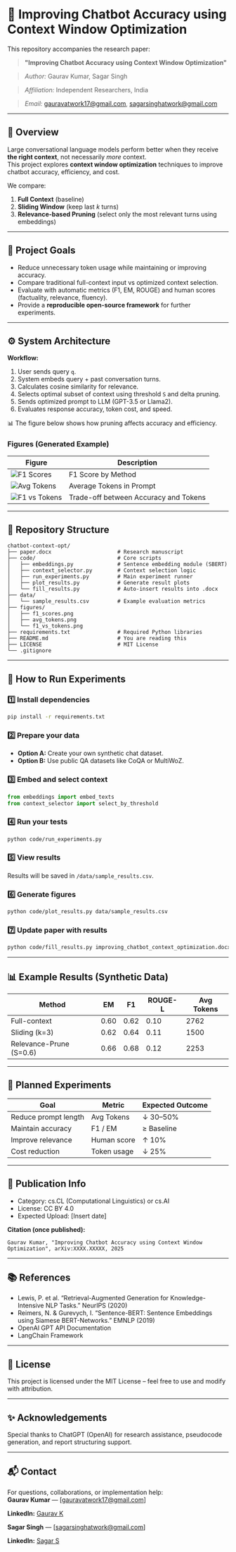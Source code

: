 # 🧠 Improving Chatbot Accuracy using Context Window Optimization

This repository accompanies the research paper:
> **"Improving Chatbot Accuracy using Context Window Optimization"**

> *Author:* Gaurav Kumar, Sagar Singh

> *Affiliation:* Independent Researchers, India

> *Email:* gauravatwork17@gmail.com, sagarsinghatwork@gmail.com 
---

## 🧩 Overview

Large conversational language models perform better when they receive **the right context**, not necessarily *more* context.  
This project explores **context window optimization** techniques to improve chatbot accuracy, efficiency, and cost.

We compare:

1. **Full Context** (baseline)  
2. **Sliding Window** (keep last *k* turns)  
3. **Relevance-based Pruning** (select only the most relevant turns using embeddings)

---

## 🚀 Project Goals

- Reduce unnecessary token usage while maintaining or improving accuracy.  
- Compare traditional full-context input vs optimized context selection.  
- Evaluate with automatic metrics (F1, EM, ROUGE) and human scores (factuality, relevance, fluency).  
- Provide a **reproducible open-source framework** for further experiments.  

---

## ⚙️ System Architecture

**Workflow:**

1. User sends query `q`.  
2. System embeds query + past conversation turns.  
3. Calculates cosine similarity for relevance.  
4. Selects optimal subset of context using threshold `S` and delta pruning.  
5. Sends optimized prompt to LLM (GPT-3.5 or Llama2).  
6. Evaluates response accuracy, token cost, and speed.

📊 The figure below shows how pruning affects accuracy and efficiency.

### Figures (Generated Example)

| Figure | Description |
|--------|-------------|
| ![F1 Scores](figures/f1_scores.png) | F1 Score by Method |
| ![Avg Tokens](figures/avg_tokens.png) | Average Tokens in Prompt |
| ![F1 vs Tokens](figures/f1_vs_tokens.png) | Trade-off between Accuracy and Tokens |

---

## 📁 Repository Structure

```
chatbot-context-opt/
├── paper.docx                     # Research manuscript
├── code/                          # Core scripts
│   ├── embeddings.py              # Sentence embedding module (SBERT)
│   ├── context_selector.py        # Context selection logic
│   ├── run_experiments.py         # Main experiment runner
│   ├── plot_results.py            # Generate result plots
│   └── fill_results.py            # Auto-insert results into .docx
├── data/
│   └── sample_results.csv         # Example evaluation metrics
├── figures/
│   ├── f1_scores.png
│   ├── avg_tokens.png
│   └── f1_vs_tokens.png
├── requirements.txt               # Required Python libraries
├── README.md                      # You are reading this
├── LICENSE                        # MIT License
└── .gitignore
```

---

## 🧠 How to Run Experiments

### 1️⃣ Install dependencies
```bash
pip install -r requirements.txt
```

### 2️⃣ Prepare your data
- **Option A:** Create your own synthetic chat dataset.  
- **Option B:** Use public QA datasets like CoQA or MultiWoZ.

### 3️⃣ Embed and select context
```python
from embeddings import embed_texts
from context_selector import select_by_threshold
```

### 4️⃣ Run your tests
```bash
python code/run_experiments.py
```

### 5️⃣ View results
Results will be saved in `/data/sample_results.csv`.

### 6️⃣ Generate figures
```bash
python code/plot_results.py data/sample_results.csv
```

### 7️⃣ Update paper with results
```bash
python code/fill_results.py improving_chatbot_context_optimization.docx data/sample_results.csv
```

---

## 📊 Example Results (Synthetic Data)

| Method | EM   | F1   | ROUGE-L | Avg Tokens |
|--------|------|------|---------|------------|
| Full-context | 0.60 | 0.62 | 0.10 | 2762 |
| Sliding (k=3) | 0.62 | 0.64 | 0.11 | 1500 |
| Relevance-Prune (S=0.6) | 0.66 | 0.68 | 0.12 | 2253 |

---

## 🧪 Planned Experiments

| Goal | Metric | Expected Outcome |
|------|--------|-----------------|
| Reduce prompt length | Avg Tokens | ↓ 30–50% |
| Maintain accuracy | F1 / EM | ≥ Baseline |
| Improve relevance | Human score | ↑ 10% |
| Cost reduction | Token usage | ↓ 25% |

---

## 📘 Publication Info

- Category: cs.CL (Computational Linguistics) or cs.AI  
- License: CC BY 4.0  
- Expected Upload: [Insert date]  

**Citation (once published):**
```
Gaurav Kumar, "Improving Chatbot Accuracy using Context Window Optimization", arXiv:XXXX.XXXXX, 2025
```

---

## 📚 References

- Lewis, P. et al. “Retrieval-Augmented Generation for Knowledge-Intensive NLP Tasks.” NeurIPS (2020)  
- Reimers, N. & Gurevych, I. “Sentence-BERT: Sentence Embeddings using Siamese BERT-Networks.” EMNLP (2019)  
- OpenAI GPT API Documentation  
- LangChain Framework  

---

## 🧾 License

This project is licensed under the MIT License – feel free to use and modify with attribution.

---

## ✨ Acknowledgements

Special thanks to ChatGPT (OpenAI) for research assistance, pseudocode generation, and report structuring support.

---

## 📬 Contact

For questions, collaborations, or implementation help:  
**Gaurav Kumar** — [gauravatwork17@gmail.com]

**LinkedIn:** [Gaurav K](https://www.linkedin.com/in/gauravconnects/) 


**Sagar Singh** — [sagarsinghatwork@gmail.com]

**LinkedIn:** [Sagar S](https://www.linkedin.com/in/sagar--singh/) 

